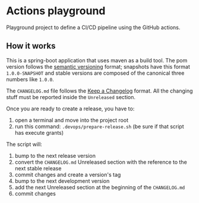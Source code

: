 # Actions playground
Playground project to define a CI/CD pipeline using the GitHub actions.

## How it works
This is a spring-boot application that uses maven as a build tool.
The pom version follows the [semantic versioning](https://semver.org) format; snapshots have this format `1.0.0-SNAPSHOT` and stable versions are composed of
the canonical three numbers like `1.0.0`.

The `CHANGELOG.md` file follows the [Keep a Changelog](https://keepachangelog.com/en/1.0.0/) format. All the changing stuff must be reported inside the
`Unreleased` section.

Once you are ready to create a release, you have to:
1. open a terminal and move into the project root
2. run this command: `.devops/prepare-release.sh` (be sure if that script has execute grants)

The script will:
1. bump to the next release version
2. convert the `CHANGELOG.md`  Unreleased section with the reference to the next stable release
3. commit changes and create a version's tag
4. bump to the next development version
5. add the next Unreleased section at the beginning of the `CHANGELOG.md`
6. commit changes

